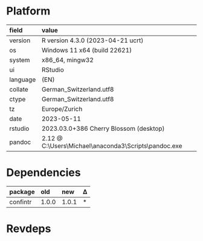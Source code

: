 # Platform

|field    |value                                                |
|:--------|:----------------------------------------------------|
|version  |R version 4.3.0 (2023-04-21 ucrt)                    |
|os       |Windows 11 x64 (build 22621)                         |
|system   |x86_64, mingw32                                      |
|ui       |RStudio                                              |
|language |(EN)                                                 |
|collate  |German_Switzerland.utf8                              |
|ctype    |German_Switzerland.utf8                              |
|tz       |Europe/Zurich                                        |
|date     |2023-05-11                                           |
|rstudio  |2023.03.0+386 Cherry Blossom (desktop)               |
|pandoc   |2.12 @ C:\Users\Michael\anaconda3\Scripts\pandoc.exe |

# Dependencies

|package  |old   |new   |Δ  |
|:--------|:-----|:-----|:--|
|confintr |1.0.0 |1.0.1 |*  |

# Revdeps

